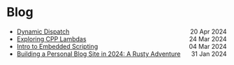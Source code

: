# Blog
<!-- - [Cracking open macOS Dynamic Libraries](#/blogposts/(2024-11-11-1731258637)_Cracking%20open%20macOS%20Dynamic%20Libraries.md) <span style="float: right;">11 Nov 2024</span> -->
- [Dynamic Dispatch](#/blogposts/(2024-04-20-1713615134)_Dynamic%20Dispatch.md) <span style="float: right;">20 Apr 2024</span>
- [Exploring CPP Lambdas](#/blogposts/(2024-03-24-1711305012)_Exploring%20CPP%20Lambdas.md) <span style="float: right;">24 Mar 2024</span>
- [Intro to Embedded Scripting](#/blogposts/(2024-03-04-1709611744)_Intro%20to%20Embedded%20Scripting.md) <span style="float: right;">04 Mar 2024</span>
- [Building a Personal Blog Site in 2024: A Rusty Adventure](#/blogposts/(2024-01-31-1706631622)_Building%20a%20Personal%20Blog%20Site%20in%202024%3A%20A%20Rusty%20Adventure.md) <span style="float: right;">31 Jan 2024</span>
